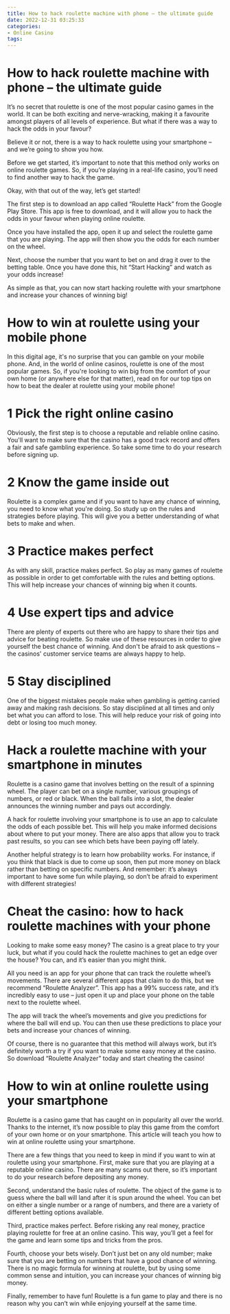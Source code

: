 ```yaml
---
title: How to hack roulette machine with phone – the ultimate guide 
date: 2022-12-31 03:25:33
categories:
- Online Casino
tags:
---
```



#  How to hack roulette machine with phone – the ultimate guide 

It’s no secret that roulette is one of the most popular casino games in the world. It can be both exciting and nerve-wracking, making it a favourite amongst players of all levels of experience. But what if there was a way to hack the odds in your favour?

Believe it or not, there is a way to hack roulette using your smartphone – and we’re going to show you how.

Before we get started, it’s important to note that this method only works on online roulette games. So, if you’re playing in a real-life casino, you’ll need to find another way to hack the game.

Okay, with that out of the way, let’s get started!

The first step is to download an app called “Roulette Hack” from the Google Play Store. This app is free to download, and it will allow you to hack the odds in your favour when playing online roulette.

Once you have installed the app, open it up and select the roulette game that you are playing. The app will then show you the odds for each number on the wheel.

Next, choose the number that you want to bet on and drag it over to the betting table. Once you have done this, hit “Start Hacking” and watch as your odds increase!

As simple as that, you can now start hacking roulette with your smartphone and increase your chances of winning big!

#  How to win at roulette using your mobile phone 

In this digital age, it's no surprise that you can gamble on your mobile phone. And, in the world of online casinos, roulette is one of the most popular games. So, if you're looking to win big from the comfort of your own home (or anywhere else for that matter), read on for our top tips on how to beat the dealer at roulette using your mobile phone!

# 1 Pick the right online casino 

Obviously, the first step is to choose a reputable and reliable online casino. You'll want to make sure that the casino has a good track record and offers a fair and safe gambling experience. So take some time to do your research before signing up.

# 2 Know the game inside out 

Roulette is a complex game and if you want to have any chance of winning, you need to know what you're doing. So study up on the rules and strategies before playing. This will give you a better understanding of what bets to make and when.

# 3 Practice makes perfect 

As with any skill, practice makes perfect. So play as many games of roulette as possible in order to get comfortable with the rules and betting options. This will help increase your chances of winning big when it counts.

# 4 Use expert tips and advice 

There are plenty of experts out there who are happy to share their tips and advice for beating roulette. So make use of these resources in order to give yourself the best chance of winning. And don't be afraid to ask questions – the casinos' customer service teams are always happy to help.

# 5 Stay disciplined 

One of the biggest mistakes people make when gambling is getting carried away and making rash decisions. So stay disciplined at all times and only bet what you can afford to lose. This will help reduce your risk of going into debt or losing too much money.

#  Hack a roulette machine with your smartphone in minutes 

 Roulette is a casino game that involves betting on the result of a spinning wheel. The player can bet on a single number, various groupings of numbers, or red or black. When the ball falls into a slot, the dealer announces the winning number and pays out accordingly.

A hack for roulette involving your smartphone is to use an app to calculate the odds of each possible bet. This will help you make informed decisions about where to put your money. There are also apps that allow you to track past results, so you can see which bets have been paying off lately.

Another helpful strategy is to learn how probability works. For instance, if you think that black is due to come up soon, then put more money on black rather than betting on specific numbers. And remember: it’s always important to have some fun while playing, so don’t be afraid to experiment with different strategies!

#  Cheat the casino: how to hack roulette machines with your phone 

Looking to make some easy money? The casino is a great place to try your luck, but what if you could hack the roulette machines to get an edge over the house? You can, and it’s easier than you might think.

All you need is an app for your phone that can track the roulette wheel’s movements. There are several different apps that claim to do this, but we recommend “Roulette Analyzer”. This app has a 99% success rate, and it’s incredibly easy to use – just open it up and place your phone on the table next to the roulette wheel.

The app will track the wheel’s movements and give you predictions for where the ball will end up. You can then use these predictions to place your bets and increase your chances of winning.

Of course, there is no guarantee that this method will always work, but it’s definitely worth a try if you want to make some easy money at the casino. So download “Roulette Analyzer” today and start cheating the casino!

#  How to win at online roulette using your smartphone

 Roulette is a casino game that has caught on in popularity all over the world. Thanks to the internet, it’s now possible to play this game from the comfort of your own home or on your smartphone. This article will teach you how to win at online roulette using your smartphone.

There are a few things that you need to keep in mind if you want to win at roulette using your smartphone. First, make sure that you are playing at a reputable online casino. There are many scams out there, so it’s important to do your research before depositing any money.

Second, understand the basic rules of roulette. The object of the game is to guess where the ball will land after it is spun around the wheel. You can bet on either a single number or a range of numbers, and there are a variety of different betting options available.

Third, practice makes perfect. Before risking any real money, practice playing roulette for free at an online casino. This way, you’ll get a feel for the game and learn some tips and tricks from the pros.

Fourth, choose your bets wisely. Don’t just bet on any old number; make sure that you are betting on numbers that have a good chance of winning. There is no magic formula for winning at roulette, but by using some common sense and intuition, you can increase your chances of winning big money.

Finally, remember to have fun! Roulette is a fun game to play and there is no reason why you can’t win while enjoying yourself at the same time.